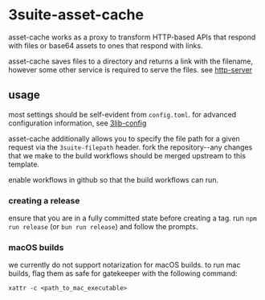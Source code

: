 # 3suite-asset-cache

asset-cache works as a proxy to transform HTTP-based APIs that respond with files or base64 assets to ones that respond with links.

asset-cache saves files to a directory and returns a link with the filename, however some other service is required to serve the files. see [http-server](https://github.com/3sig/3suite-http-server)

## usage

most settings should be self-evident from `config.toml`. for advanced configuration information, see [3lib-config](https://github.com/3sig/3lib-config)

asset-cache additionally allows you to specify the file path for a given request via
the `3suite-filepath` header.
fork the repository--any changes that we make to the build workflows should be merged upstream to this template.

enable workflows in github so that the build workflows can run.

### creating a release

ensure that you are in a fully committed state before creating a tag.
run `npm run release` (or `bun run release`) and follow the prompts.

### macOS builds

we currently do not support notarization for macOS builds.
to run mac builds, flag them as safe for gatekeeper with the following command:

`xattr -c <path_to_mac_executable>`
